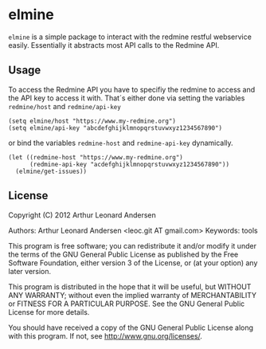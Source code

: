 # elmine

`elmine` is a simple package to interact with the redmine restful
webservice easily. Essentially it abstracts most API calls to the
Redmine API.

## Usage

To access the Redmine API you have to specifiy the redmine to access
and the API key to access it with. That´s either done via setting the
variables `redmine/host` and `redmine/api-key`

    (setq elmine/host "https://www.my-redmine.org")
    (setq elmine/api-key "abcdefghijklmnopqrstuvwxyz1234567890")

or bind the variables `redmine-host` and `redmine-api-key`
dynamically.

    (let ((redmine-host "https://www.my-redmine.org")
          (redmine-api-key "acdefghijklmnopqrstuvwxyz1234567890"))
      (elmine/get-issues))

## License

Copyright (C) 2012 Arthur Leonard Andersen

Authors: Arthur Leonard Andersen <leoc.git AT gmail.com>
Keywords: tools

This program is free software; you can redistribute it and/or modify it under the terms of the GNU General Public License as published by the Free Software Foundation, either version 3 of the License, or (at your option) any later version.

This program is distributed in the hope that it will be useful, but WITHOUT ANY WARRANTY; without even the implied warranty of MERCHANTABILITY or FITNESS FOR A PARTICULAR PURPOSE. See the GNU General Public License for more details.

You should have received a copy of the GNU General Public License along with this program. If not, see http://www.gnu.org/licenses/.
